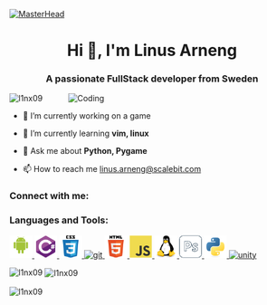[![MasterHead](https://64.media.tumblr.com/54805606e41234da265775f4ee8631ef/41d4a35f37c5abf1-f6/s1280x1920/c86995ddee2840dabfff99995367a58ed1382687.gif)](https://www.youtube.com/channel/UClHVDyh6NAW0s_EAQZ9nNYg)
<h1 align="center">Hi 👋, I'm Linus Arneng</h1>
<h3 align="center">A passionate FullStack developer from Sweden</h3>
<img align="right" alt="Coding" width="400" src="https://media.tenor.com/YUzRkMOL-3EAAAAM/programming-computer-frog.gif")

<p align="left"> <img src="https://komarev.com/ghpvc/?username=l1nx09&label=Profile%20views&color=0e75b6&style=flat" alt="l1nx09" /> </p>

- 🔭 I’m currently working on a game

- 🌱 I’m currently learning **vim, linux**

- 💬 Ask me about **Python, Pygame**

- 📫 How to reach me linus.arneng@scalebit.com

<h3 align="left">Connect with me:</h3>
<p align="left">
</p>

<h3 align="left">Languages and Tools:</h3>
<p align="left"> <a href="https://developer.android.com" target="_blank" rel="noreferrer"> <img src="https://raw.githubusercontent.com/devicons/devicon/master/icons/android/android-original-wordmark.svg" alt="android" width="40" height="40"/> </a> <a href="https://www.w3schools.com/cs/" target="_blank" rel="noreferrer"> <img src="https://raw.githubusercontent.com/devicons/devicon/master/icons/csharp/csharp-original.svg" alt="csharp" width="40" height="40"/> </a> <a href="https://www.w3schools.com/css/" target="_blank" rel="noreferrer"> <img src="https://raw.githubusercontent.com/devicons/devicon/master/icons/css3/css3-original-wordmark.svg" alt="css3" width="40" height="40"/> </a> <a href="https://git-scm.com/" target="_blank" rel="noreferrer"> <img src="https://www.vectorlogo.zone/logos/git-scm/git-scm-icon.svg" alt="git" width="40" height="40"/> </a> <a href="https://www.w3.org/html/" target="_blank" rel="noreferrer"> <img src="https://raw.githubusercontent.com/devicons/devicon/master/icons/html5/html5-original-wordmark.svg" alt="html5" width="40" height="40"/> </a> <a href="https://developer.mozilla.org/en-US/docs/Web/JavaScript" target="_blank" rel="noreferrer"> <img src="https://raw.githubusercontent.com/devicons/devicon/master/icons/javascript/javascript-original.svg" alt="javascript" width="40" height="40"/> </a> <a href="https://www.linux.org/" target="_blank" rel="noreferrer"> <img src="https://raw.githubusercontent.com/devicons/devicon/master/icons/linux/linux-original.svg" alt="linux" width="40" height="40"/> </a> <a href="https://www.photoshop.com/en" target="_blank" rel="noreferrer"> <img src="https://raw.githubusercontent.com/devicons/devicon/master/icons/photoshop/photoshop-line.svg" alt="photoshop" width="40" height="40"/> </a> <a href="https://www.python.org" target="_blank" rel="noreferrer"> <img src="https://raw.githubusercontent.com/devicons/devicon/master/icons/python/python-original.svg" alt="python" width="40" height="40"/> </a> <a href="https://unity.com/" target="_blank" rel="noreferrer"> <img src="https://www.vectorlogo.zone/logos/unity3d/unity3d-icon.svg" alt="unity" width="40" height="40"/> </a> </p>

<p><img align="left" src="https://github-readme-stats.vercel.app/api/top-langs?username=l1nx09&show_icons=true&locale=en&layout=compact" alt="l1nx09" /></p>

<p>&nbsp;<img align="center" src="https://github-readme-stats.vercel.app/api?username=l1nx09&show_icons=true&locale=en" alt="l1nx09" /></p>

<p><img align="center" src="https://github-readme-streak-stats.herokuapp.com/?user=l1nx09&" alt="l1nx09" /></p>


